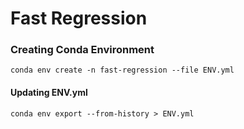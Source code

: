 # Fast Regression


### Creating Conda Environment

`conda env create -n fast-regression --file ENV.yml`

#### Updating ENV.yml

`conda env export --from-history > ENV.yml`
